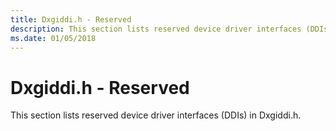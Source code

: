 ```yaml
---
title: Dxgiddi.h - Reserved
description: This section lists reserved device driver interfaces (DDIs) in Dxgiddi.h.
ms.date: 01/05/2018
---
```


# <span id="display.dxgiddi_h_-_reserved"></span>Dxgiddi.h - Reserved


This section lists reserved device driver interfaces (DDIs) in Dxgiddi.h.

 

 





